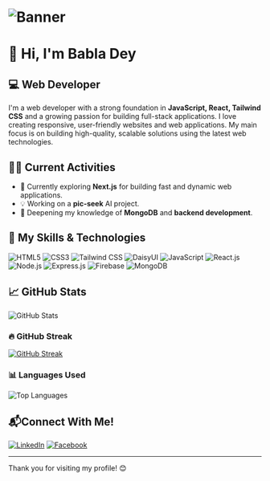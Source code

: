 # ![Banner](https://your-banner-image-url.com)

# 👋 Hi, I'm Babla Dey 
## 💻 Web Developer 

I'm a web developer with a strong foundation in **JavaScript, React, Tailwind CSS** and a growing passion for building full-stack applications. I love creating responsive, user-friendly websites and web applications. My main focus is on building high-quality, scalable solutions using the latest web technologies.

## 🏃‍♂️ Current Activities
- 🚀 Currently exploring **Next.js** for building fast and dynamic web applications.
- 💡 Working on a **pic-seek** AI project.
- 🎯 Deepening my knowledge of **MongoDB** and **backend development**.

## 🔧 My Skills & Technologies

 ![HTML5](https://img.shields.io/badge/-HTML5-E34F26?style=flat&logo=html5&logoColor=white) 
 ![CSS3](https://img.shields.io/badge/-CSS3-1572B6?style=flat&logo=css3&logoColor=white) 
 ![Tailwind CSS](https://img.shields.io/badge/-Tailwind%20CSS-06B6D4?style=flat&logo=tailwindcss&logoColor=white) 
 ![DaisyUI](https://img.shields.io/badge/-DaisyUI-000000?style=flat&logo=data:image/svg+xml;base64,...) 
 ![JavaScript](https://img.shields.io/badge/-JavaScript-F7DF1E?style=flat&logo=javascript&logoColor=black) 
 ![React.js](https://img.shields.io/badge/-React.js-61DAFB?style=flat&logo=react&logoColor=black) 
 ![Node.js](https://img.shields.io/badge/-Node.js-339933?style=flat&logo=node.js&logoColor=white) 
 ![Express.js](https://img.shields.io/badge/-Express.js-000000?style=flat&logo=express&logoColor=white)
 ![Firebase](https://img.shields.io/badge/-Firebase-FFCA28?style=flat&logo=firebase&logoColor=black) 
 ![MongoDB](https://img.shields.io/badge/-MongoDB-47A248?style=flat&logo=mongodb&logoColor=white) 

## 📈 GitHub Stats
![GitHub Stats](https://github-readme-stats.vercel.app/api?username=babladey275&show_icons=true&hide_title=true&count_private=true&hide_border=true&theme=radical)

### 🔥 GitHub Streak
[![GitHub Streak](https://streak-stats.demolab.com?user=babladey275&theme=dark)](https://git.io/streak-stats)

### 📊 Languages Used
![Top Languages](https://github-readme-stats.vercel.app/api/top-langs/?username=babladey275&layout=compact&theme=radical)

## 📬Connect With Me!
[![LinkedIn](https://img.shields.io/badge/-LinkedIn-0077B5?style=flat&logo=linkedin&logoColor=white)](https://www.linkedin.com/in/babla-dey/)
 [![Facebook](https://img.shields.io/badge/-Facebook-1877F2?style=flat&logo=facebook&logoColor=white)](https://www.facebook.com/babla.dey.50/)




---

Thank you for visiting my profile! 😊

